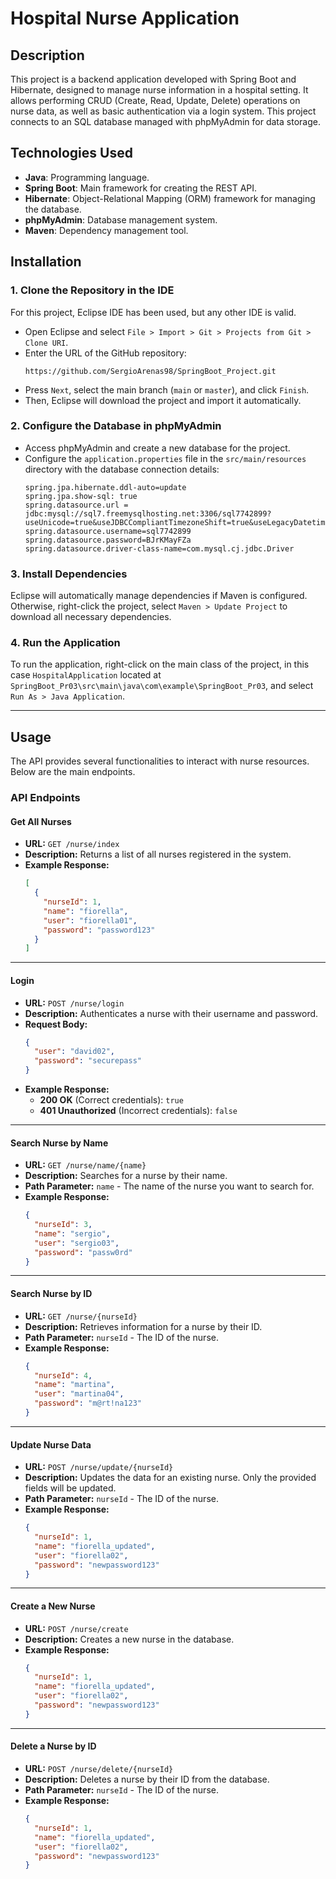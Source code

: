 # Hospital Nurse Application

## Description

This project is a backend application developed with Spring Boot and Hibernate, designed to manage nurse information in a hospital setting. It allows performing CRUD (Create, Read, Update, Delete) operations on nurse data, as well as basic authentication via a login system. This project connects to an SQL database managed with phpMyAdmin for data storage.

## Technologies Used
- **Java**: Programming language.
- **Spring Boot**: Main framework for creating the REST API.
- **Hibernate**: Object-Relational Mapping (ORM) framework for managing the database.
- **phpMyAdmin**: Database management system.
- **Maven**: Dependency management tool.

## Installation

### 1. Clone the Repository in the IDE
For this project, Eclipse IDE has been used, but any other IDE is valid.
   - Open Eclipse and select `File > Import > Git > Projects from Git > Clone URI`.
   - Enter the URL of the GitHub repository:
     ```plaintext
     https://github.com/SergioArenas98/SpringBoot_Project.git
     ```
   - Press `Next`, select the main branch (`main` or `master`), and click `Finish`.
   - Then, Eclipse will download the project and import it automatically.

### 2. Configure the Database in phpMyAdmin
   - Access phpMyAdmin and create a new database for the project.
   - Configure the `application.properties` file in the `src/main/resources` directory with the database connection details:
     ```properties
     spring.jpa.hibernate.ddl-auto=update
     spring.jpa.show-sql: true
     spring.datasource.url = jdbc:mysql://sql7.freemysqlhosting.net:3306/sql7742899?useUnicode=true&useJDBCCompliantTimezoneShift=true&useLegacyDatetimeCode=false&serverTimezone=UTC
     spring.datasource.username=sql7742899
     spring.datasource.password=BJrKMayFZa
     spring.datasource.driver-class-name=com.mysql.cj.jdbc.Driver
     ```

### 3. Install Dependencies
   Eclipse will automatically manage dependencies if Maven is configured. Otherwise, right-click the project, select `Maven > Update Project` to download all necessary dependencies.

### 4. Run the Application
   To run the application, right-click on the main class of the project, in this case `HospitalApplication` located at `SpringBoot_Pr03\src\main\java\com\example\SpringBoot_Pr03`, and select `Run As > Java Application`.
  
---

## Usage

The API provides several functionalities to interact with nurse resources. Below are the main endpoints.

### API Endpoints

#### **Get All Nurses**
- **URL:** `GET /nurse/index`
- **Description:** Returns a list of all nurses registered in the system.
- **Example Response:**
    ```json
    [
      {
        "nurseId": 1,
        "name": "fiorella",
        "user": "fiorella01",
        "password": "password123"
      }
    ]
    ```

---

#### **Login**
- **URL:** `POST /nurse/login`
- **Description:** Authenticates a nurse with their username and password.
- **Request Body:**
    ```json
    {
      "user": "david02",
      "password": "securepass"
    }
    ```
- **Example Response:**
  - **200 OK** (Correct credentials): `true`
  - **401 Unauthorized** (Incorrect credentials): `false`

---

#### **Search Nurse by Name**
- **URL:** `GET /nurse/name/{name}`
- **Description:** Searches for a nurse by their name.
- **Path Parameter:** `name` - The name of the nurse you want to search for.
- **Example Response:**
  ```json
  {
    "nurseId": 3,
    "name": "sergio",
    "user": "sergio03",
    "password": "passw0rd"
  }
  ```

---

#### **Search Nurse by ID**
- **URL:** `GET /nurse/{nurseId}`
- **Description:** Retrieves information for a nurse by their ID.
- **Path Parameter:** `nurseId` - The ID of the nurse.
- **Example Response:**
  ```json
  {
    "nurseId": 4,
    "name": "martina",
    "user": "martina04",
    "password": "m@rt!na123"
  }
  ```

---

#### **Update Nurse Data**
- **URL:** `POST /nurse/update/{nurseId}`
- **Description:** Updates the data for an existing nurse. Only the provided fields will be updated.
- **Path Parameter:** `nurseId` - The ID of the nurse.
- **Example Response:** 
  ```json
  {
    "nurseId": 1,
    "name": "fiorella_updated",
    "user": "fiorella02",
    "password": "newpassword123"
  }
  ```

---

#### **Create a New Nurse**
- **URL:** `POST /nurse/create`
- **Description:** Creates a new nurse in the database.
- **Example Response:**
  ```json
  {
    "nurseId": 1,
    "name": "fiorella_updated",
    "user": "fiorella02",
    "password": "newpassword123"
  }
  ```

---

#### **Delete a Nurse by ID**
- **URL:** `POST /nurse/delete/{nurseId}`
- **Description:** Deletes a nurse by their ID from the database.
- **Path Parameter:** `nurseId` - The ID of the nurse.
- **Example Response:**
  ```json
  {
    "nurseId": 1,
    "name": "fiorella_updated",
    "user": "fiorella02",
    "password": "newpassword123"
  }
  ```
  
